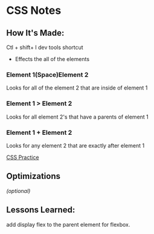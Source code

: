 # CSS Notes

## How It's Made:

Ctl + shift+ I dev tools shortcut

- Effects the all of the elements

### Element 1(Space)Element 2

Looks for all of the element 2 that are inside of element 1

### Element 1 > Element 2

Looks for all element 2's that have a parents of element 1

### Element 1 + Element 2

Looks for any element 2 that are exactly after element 1

[CSS Practice](https://css-diner.netlify.app/)

## Optimizations

_(optional)_

## Lessons Learned:

add display flex to the parent element for flexbox.
